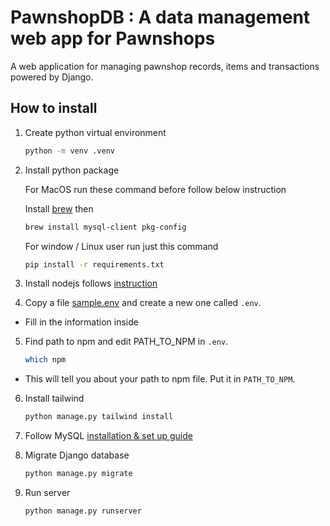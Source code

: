 # PawnshopDB : A data management web app for Pawnshops

A web application for managing pawnshop records, items and transactions powered by Django.

## How to install

1. Create python virtual environment
    ```bash
    python -m venv .venv
    ```
2. Install python package

    For MacOS run these command before follow below instruction

    Install [brew](https://brew.sh) then

    ```bash
    brew install mysql-client pkg-config
    ```

    For window / Linux user run just this command

    ```bash
    pip install -r requirements.txt
    ```

3. Install nodejs follows [instruction](https://nodejs.org/en/download/package-manager)

4. Copy a file [sample.env](./sample.env) and create a new one called `.env`.

-   Fill in the information inside

5. Find path to npm and edit PATH_TO_NPM in `.env`.
    ```bash
    which npm
    ```

-   This will tell you about your path to npm file. Put it in `PATH_TO_NPM`.

6. Install tailwind

    ```bash
    python manage.py tailwind install

    ```

7. Follow MySQL [installation & set up guide](./database_guide.md)

8. Migrate Django database

    ```bash
    python manage.py migrate
    ```

9. Run server
    ```bash
    python manage.py runserver
    ```

